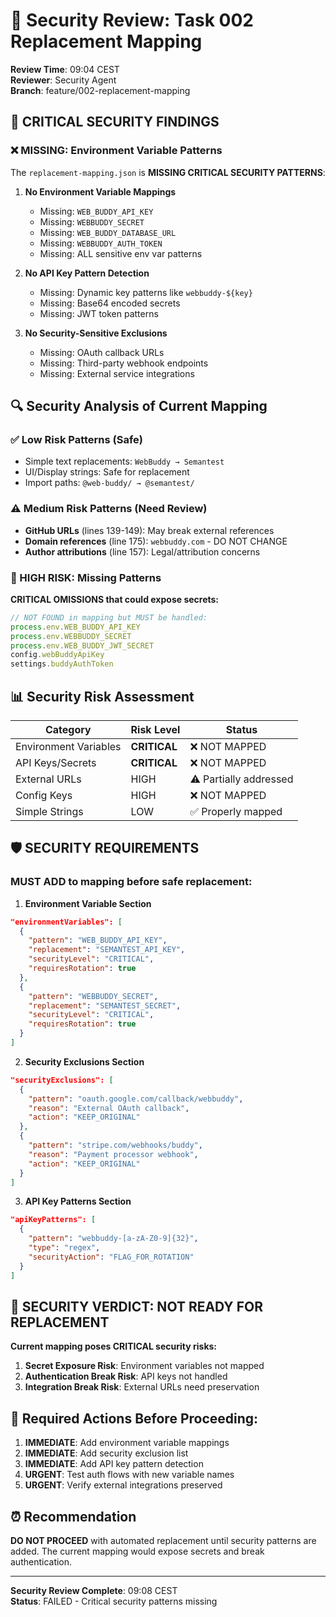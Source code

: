 # 🔐 Security Review: Task 002 Replacement Mapping
**Review Time**: 09:04 CEST  
**Reviewer**: Security Agent  
**Branch**: feature/002-replacement-mapping  

## 🚨 CRITICAL SECURITY FINDINGS

### ❌ MISSING: Environment Variable Patterns
The `replacement-mapping.json` is **MISSING CRITICAL SECURITY PATTERNS**:

1. **No Environment Variable Mappings**
   - Missing: `WEB_BUDDY_API_KEY`
   - Missing: `WEBBUDDY_SECRET`
   - Missing: `WEB_BUDDY_DATABASE_URL`
   - Missing: `WEBBUDDY_AUTH_TOKEN`
   - Missing: ALL sensitive env var patterns

2. **No API Key Pattern Detection**
   - Missing: Dynamic key patterns like `webbuddy-${key}`
   - Missing: Base64 encoded secrets
   - Missing: JWT token patterns

3. **No Security-Sensitive Exclusions**
   - Missing: OAuth callback URLs
   - Missing: Third-party webhook endpoints
   - Missing: External service integrations

## 🔍 Security Analysis of Current Mapping

### ✅ Low Risk Patterns (Safe)
- Simple text replacements: `WebBuddy → Semantest`
- UI/Display strings: Safe for replacement
- Import paths: `@web-buddy/ → @semantest/`

### ⚠️ Medium Risk Patterns (Need Review)
- **GitHub URLs** (lines 139-149): May break external references
- **Domain references** (line 175): `webbuddy.com` - DO NOT CHANGE
- **Author attributions** (line 157): Legal/attribution concerns

### 🚫 HIGH RISK: Missing Patterns

**CRITICAL OMISSIONS that could expose secrets:**

```javascript
// NOT FOUND in mapping but MUST be handled:
process.env.WEB_BUDDY_API_KEY
process.env.WEBBUDDY_SECRET
process.env.WEB_BUDDY_JWT_SECRET
config.webBuddyApiKey
settings.buddyAuthToken
```

## 📊 Security Risk Assessment

| Category | Risk Level | Status |
|----------|------------|--------|
| Environment Variables | **CRITICAL** | ❌ NOT MAPPED |
| API Keys/Secrets | **CRITICAL** | ❌ NOT MAPPED |
| External URLs | HIGH | ⚠️ Partially addressed |
| Config Keys | HIGH | ❌ NOT MAPPED |
| Simple Strings | LOW | ✅ Properly mapped |

## 🛡️ SECURITY REQUIREMENTS

### MUST ADD to mapping before safe replacement:

1. **Environment Variable Section**
```json
"environmentVariables": [
  {
    "pattern": "WEB_BUDDY_API_KEY",
    "replacement": "SEMANTEST_API_KEY",
    "securityLevel": "CRITICAL",
    "requiresRotation": true
  },
  {
    "pattern": "WEBBUDDY_SECRET",
    "replacement": "SEMANTEST_SECRET",
    "securityLevel": "CRITICAL",
    "requiresRotation": true
  }
]
```

2. **Security Exclusions Section**
```json
"securityExclusions": [
  {
    "pattern": "oauth.google.com/callback/webbuddy",
    "reason": "External OAuth callback",
    "action": "KEEP_ORIGINAL"
  },
  {
    "pattern": "stripe.com/webhooks/buddy",
    "reason": "Payment processor webhook",
    "action": "KEEP_ORIGINAL"
  }
]
```

3. **API Key Patterns Section**
```json
"apiKeyPatterns": [
  {
    "pattern": "webbuddy-[a-zA-Z0-9]{32}",
    "type": "regex",
    "securityAction": "FLAG_FOR_ROTATION"
  }
]
```

## 🚨 SECURITY VERDICT: NOT READY FOR REPLACEMENT

**Current mapping poses CRITICAL security risks:**

1. **Secret Exposure Risk**: Environment variables not mapped
2. **Authentication Break Risk**: API keys not handled
3. **Integration Break Risk**: External URLs need preservation

## 📝 Required Actions Before Proceeding:

1. **IMMEDIATE**: Add environment variable mappings
2. **IMMEDIATE**: Add security exclusion list
3. **IMMEDIATE**: Add API key pattern detection
4. **URGENT**: Test auth flows with new variable names
5. **URGENT**: Verify external integrations preserved

## ⏰ Recommendation

**DO NOT PROCEED** with automated replacement until security patterns are added. The current mapping would expose secrets and break authentication.

---
**Security Review Complete**: 09:08 CEST  
**Status**: FAILED - Critical security patterns missing